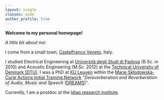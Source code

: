 ```yaml
---
layout: single
classes: wide
author_profile: true
---
```


**Welcome to my personal homepage!**

_A little bit about me:_

I come from a small town, [Castelfranco Veneto](http://en.wikipedia.org/wiki/Castelfranco_Veneto), Italy.

I studied Electrical Engineering at [Università degli Studi di Padova](http://www.unipd.it) (B.Sc. in 2010)
and Acoustic Engineering (M.Sc. 2012) at the [Technical University of Denmark (DTU)](http://www.dtu.dk).
I was a PhD at [KU Leuven](http://www.kuleuven.be) within the [Marie Skłodowska-Curie Actions Initial Training Network](http://ec.europa.eu/research/mariecurieactions/)
"_Dereverberation and Reverberation of Audio, Music and Speech_
([DREAMS](http://www.dreams-itn.eu/))".

Currently, I am a postdoc at the [Idiap research institute](https://www.idiap.ch/en).
